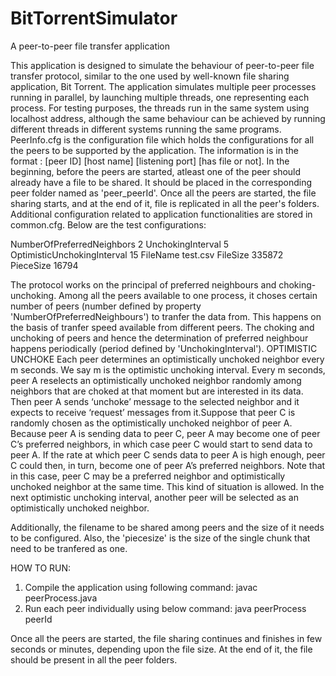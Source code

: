 # BitTorrentSimulator
A peer-to-peer file transfer application

This application is designed to simulate the behaviour of peer-to-peer file transfer protocol, similar to the one used by well-known file sharing application, Bit Torrent. The application simulates multiple peer processes running in parallel, by launching multiple threads, one representing each process. For testing purposes, the threads run in the same system using localhost address, although the same behaviour can be achieved by running different threads in different systems running the same programs. PeerInfo.cfg is the configuration file which holds the configurations for all the peers to be supported by the application. 
The information is in the format : [peer ID] [host name] [listening port] [has file or not].
In the beginning, before the peers are started, atleast one of the peer should already have a file to be shared. It should be placed in the corresponding peer folder named as 'peer_peerId'.
Once all the peers are started, the file sharing starts, and at the end of it, file is replicated in all the peer's folders.
Additional configuration related to application functionalities are stored in common.cfg. Below are the test configurations:

NumberOfPreferredNeighbors 2
UnchokingInterval 5
OptimisticUnchokingInterval 15
FileName test.csv
FileSize 335872
PieceSize 16794

The protocol works on the principal of preferred neighbours and choking-unchoking. Among all the peers available to one process, it choses certain number of peers (number defined by property 'NumberOfPreferredNeighbours') to tranfer the data from. This happens on the basis of tranfer speed available from different peers. The choking and unchoking of peers and hence the determination of preferred neighbour happens periodically (period defined by 'UnchokingInterval'). 
OPTIMISTIC UNCHOKE
Each peer determines an optimistically unchoked neighbor every m seconds. We say m
is the optimistic unchoking interval. Every m seconds, peer A reselects an optimistically unchoked neighbor randomly among neighbors that are choked at that moment but are interested in its data. Then peer A sends ‘unchoke’ message to the selected neighbor and it expects to receive ‘request’ messages from it.Suppose that peer C is randomly chosen as the optimistically unchoked neighbor of peer A. Because peer A is sending data to peer C, peer A may become one of peer C’s preferred neighbors, in which case peer C would start to send data to peer A. If the rate at which peer C sends data to peer A is high enough, peer C could then, in turn, become one of peer A’s preferred neighbors. Note that in this case, peer C may be a preferred neighbor and optimistically unchoked neighbor at the same time. This kind of situation is allowed. In the next optimistic unchoking interval, another peer will be selected as an optimistically unchoked neighbor.

Additionally, the filename to be shared among peers and the size of it needs to be configured. Also, the 'piecesize' is the size of the single chunk that need to be tranfered as one.
 
HOW TO RUN:
1. Compile the application using following command:
	javac peerProcess.java
2. Run each peer individually using below command:
	java peerProcess peerId

Once all the peers are started, the file sharing continues and finishes in few seconds or minutes, depending upon the file size. At the end of it, the file should be present in all the peer folders.
